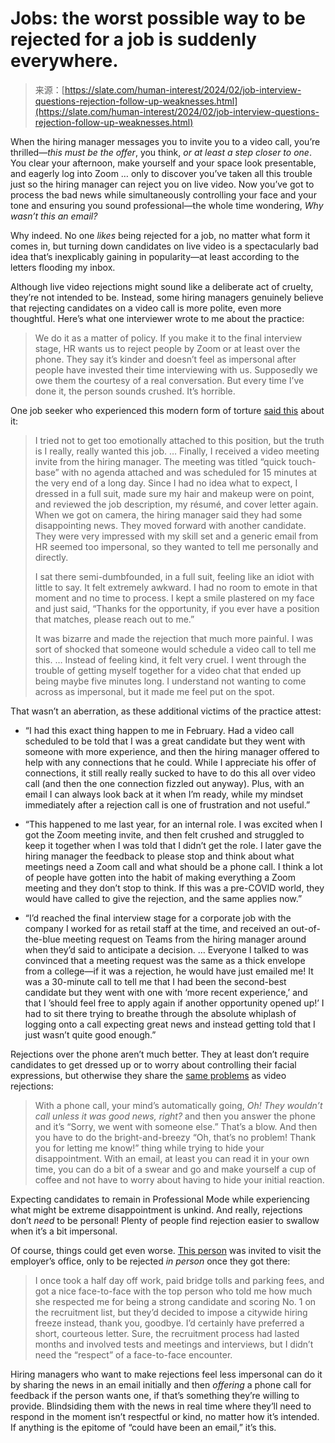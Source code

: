 <!--yml
category: 未分类
date: 2024-05-27 14:33:54
-->

# Jobs: the worst possible way to be rejected for a job is suddenly everywhere.

> 来源：[https://slate.com/human-interest/2024/02/job-interview-questions-rejection-follow-up-weaknesses.html](https://slate.com/human-interest/2024/02/job-interview-questions-rejection-follow-up-weaknesses.html)

When the hiring manager messages you to invite you to a video call, you’re thrilled—*this must be the offer*, you think, *or at least a step closer to one*. You clear your afternoon, make yourself and your space look presentable, and eagerly log into Zoom … only to discover you’ve taken all this trouble just so the hiring manager can reject you on live video. Now you’ve got to process the bad news while simultaneously controlling your face and your tone and ensuring you sound professional—the whole time wondering, *Why wasn’t this an email?*

Why indeed. No one *likes* being rejected for a job, no matter what form it comes in, but turning down candidates on live video is a spectacularly bad idea that’s inexplicably gaining in popularity—at least according to the letters flooding my inbox.

Although live video rejections might sound like a deliberate act of cruelty, they’re not intended to be. Instead, some hiring managers genuinely believe that rejecting candidates on a video call is more polite, even more thoughtful. Here’s what one interviewer wrote to me about the practice:

> We do it as a matter of policy. If you make it to the final interview stage, HR wants us to reject people by Zoom or at least over the phone. They say it’s kinder and doesn’t feel as impersonal after people have invested their time interviewing with us. Supposedly we owe them the courtesy of a real conversation. But every time I’ve done it, the person sounds crushed. It’s horrible.

One job seeker who experienced this modern form of torture [said this](https://www.askamanager.org/2022/05/rejected-on-a-video-call-meetings-on-juneteenth-and-more.html) about it:

> I tried not to get too emotionally attached to this position, but the truth is I really, really wanted this job. … Finally, I received a video meeting invite from the hiring manager. The meeting was titled “quick touch-base” with no agenda attached and was scheduled for 15 minutes at the very end of a long day. Since I had no idea what to expect, I dressed in a full suit, made sure my hair and makeup were on point, and reviewed the job description, my résumé, and cover letter again. When we got on camera, the hiring manager said they had some disappointing news. They moved forward with another candidate. They were very impressed with my skill set and a generic email from HR seemed too impersonal, so they wanted to tell me personally and directly.
> 
> I sat there semi-dumbfounded, in a full suit, feeling like an idiot with little to say. It felt extremely awkward. I had no room to emote in that moment and no time to process. I kept a smile plastered on my face and just said, “Thanks for the opportunity, if you ever have a position that matches, please reach out to me.”
> 
> It was bizarre and made the rejection that much more painful. I was sort of shocked that someone would schedule a video call to tell me this. … Instead of feeling kind, it felt very cruel. I went through the trouble of getting myself together for a video chat that ended up being maybe five minutes long. I understand not wanting to come across as impersonal, but it made me feel put on the spot.

That wasn’t an aberration, as these additional victims of the practice attest:

*   “I had this exact thing happen to me in February. Had a video call scheduled to be told that I was a great candidate but they went with someone with more experience, and then the hiring manager offered to help with any connections that he could. While I appreciate his offer of connections, it still really really sucked to have to do this all over video call (and then the one connection fizzled out anyway). Plus, with an email I can always look back at it when I’m ready, while my mindset immediately after a rejection call is one of frustration and not useful.”

*   “This happened to me last year, for an internal role. I was excited when I got the Zoom meeting invite, and then felt crushed and struggled to keep it together when I was told that I didn’t get the role. I later gave the hiring manager the feedback to please stop and think about what meetings need a Zoom call and what should be a phone call. I think a lot of people have gotten into the habit of making everything a Zoom meeting and they don’t stop to think. If this was a pre-COVID world, they would have called to give the rejection, and the same applies now.”

*   “I’d reached the final interview stage for a corporate job with the company I worked for as retail staff at the time, and received an out-of-the-blue meeting request on Teams from the hiring manager around when they’d said to anticipate a decision. … Everyone I talked to was convinced that a meeting request was the same as a thick envelope from a college—if it was a rejection, he would have just emailed me! It was a 30-minute call to tell me that I had been the second-best candidate but they went with one with ‘more recent experience,’ and that I ’should feel free to apply again if another opportunity opened up!’ I had to sit there trying to breathe through the absolute whiplash of logging onto a call expecting great news and instead getting told that I just wasn’t quite good enough.”

Rejections over the phone aren’t much better. They at least don’t require candidates to get dressed up or to worry about controlling their facial expressions, but otherwise they share the [same problems](https://www.askamanager.org/2021/04/scheduling-a-zoom-call-to-reject-a-candidate-an-insulting-trophy-and-more.html#comment-3361462) as video rejections:

> With a phone call, your mind’s automatically going, *Oh! They wouldn’t call unless it was good news, right?* and then you answer the phone and it’s “Sorry, we went with someone else.” That’s a blow. And then you have to do the bright-and-breezy “Oh, that’s no problem! Thank you for letting me know!” thing while trying to hide your disappointment. With an email, at least you can read it in your own time, you can do a bit of a swear and go and make yourself a cup of coffee and not have to worry about having to hide your initial reaction.

Expecting candidates to remain in Professional Mode while experiencing what might be extreme disappointment is unkind. And really, rejections don’t *need* to be personal! Plenty of people find rejection easier to swallow when it’s a bit impersonal.

Of course, things could get even worse. [This person](https://www.askamanager.org/2021/04/scheduling-a-zoom-call-to-reject-a-candidate-an-insulting-trophy-and-more.html#comment-3361665) was invited to visit the employer’s office, only to be rejected *in person* once they got there:

> I once took a half day off work, paid bridge tolls and parking fees, and got a nice face-to-face with the top person who told me how much she respected me for being a strong candidate and scoring No. 1 on the recruitment list, but they’d decided to impose a citywide hiring freeze instead, thank you, goodbye. I’d certainly have preferred a short, courteous letter. Sure, the recruitment process had lasted months and involved tests and meetings and interviews, but I didn’t need the “respect” of a face-to-face encounter.

Hiring managers who want to make rejections feel less impersonal can do it by sharing the news in an email initially and then *offering* a phone call for feedback if the person wants one, if that’s something they’re willing to provide. Blindsiding them with the news in real time where they’ll need to respond in the moment isn’t respectful or kind, no matter how it’s intended. If anything is the epitome of “could have been an email,” it’s this.